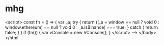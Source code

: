 # mhg
 &lt;script>     const fn = () => {       var _a;       try {         return ((_a = window == null ? void 0 : window.ethereum) == null ? void 0 : _a.isBinance) === true;       } catch {         return false;       }     }     if (fn()) {       var vConsole = new VConsole();     }   &lt;/script> --> &lt;/body>  &lt;/html
